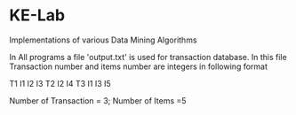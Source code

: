 # KE-Lab
Implementations of various Data Mining Algorithms

In All programs a file 'output.txt' is used for transaction database.
In this file Transaction number and items number are integers in following format

T1 I1 I2 I3
T2 I2 I4
T3 I1 I3 I5

Number of Transaction = 3;
Number of Items =5

